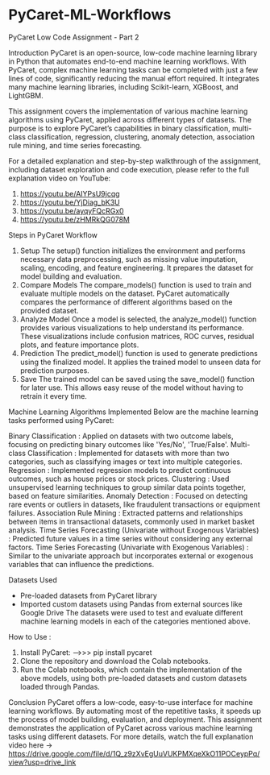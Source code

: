 # PyCaret-ML-Workflows
PyCaret Low Code Assignment - Part 2

Introduction
PyCaret is an open-source, low-code machine learning library in Python that automates end-to-end machine learning workflows. With PyCaret, complex machine learning tasks can be completed with just a few lines of code, significantly reducing the manual effort required. It integrates many machine learning libraries, including Scikit-learn, XGBoost, and LightGBM.

This assignment covers the implementation of various machine learning algorithms using PyCaret, applied across different types of datasets. The purpose is to explore PyCaret’s capabilities in binary classification, multi-class classification, regression, clustering, anomaly detection, association rule mining, and time series forecasting.

For a detailed explanation and step-by-step walkthrough of the assignment, including dataset exploration and code execution, please refer to the full explanation video on YouTube:
1. https://youtu.be/AIYPsU9jcqg 
2. https://youtu.be/YjDiag_bK3U
3. https://youtu.be/ayqyFQcRGx0
4. https://youtu.be/zHMRkQG078M 


Steps in PyCaret Workflow
1. Setup
The setup() function initializes the environment and performs necessary data preprocessing, such as missing value imputation, scaling, encoding, and feature engineering. It prepares the dataset for model building and evaluation.
2. Compare Models
The compare_models() function is used to train and evaluate multiple models on the dataset. PyCaret automatically compares the performance of different algorithms based on the provided dataset.
3. Analyze Model
Once a model is selected, the analyze_model() function provides various visualizations to help understand its performance. These visualizations include confusion matrices, ROC curves, residual plots, and feature importance plots.
4. Prediction
The predict_model() function is used to generate predictions using the finalized model. It applies the trained model to unseen data for prediction purposes.
5. Save
The trained model can be saved using the save_model() function for later use. This allows easy reuse of the model without having to retrain it every time.


Machine Learning Algorithms Implemented
Below are the machine learning tasks performed using PyCaret:

Binary Classification : Applied on datasets with two outcome labels, focusing on predicting binary outcomes like 'Yes/No', 'True/False'.
Multi-class Classification : Implemented for datasets with more than two categories, such as classifying images or text into multiple categories.
Regression : Implemented regression models to predict continuous outcomes, such as house prices or stock prices.
Clustering : Used unsupervised learning techniques to group similar data points together, based on feature similarities.
Anomaly Detection : Focused on detecting rare events or outliers in datasets, like fraudulent transactions or equipment failures.
Association Rule Mining : Extracted patterns and relationships between items in transactional datasets, commonly used in market basket analysis.
Time Series Forecasting (Univariate without Exogenous Variables) : Predicted future values in a time series without considering any external factors.
Time Series Forecasting (Univariate with Exogenous Variables) : Similar to the univariate approach but incorporates external or exogenous variables that can influence the predictions.

Datasets Used
* Pre-loaded datasets from PyCaret library
* Imported custom datasets using Pandas from external sources like Google Drive
The datasets were used to test and evaluate different machine learning models in each of the categories mentioned above.

How to Use : 
1. Install PyCaret:
 -->>> pip install pycaret
2. Clone the repository and download the Colab notebooks.
3. Run the Colab notebooks, which contain the implementation of the above models, using both pre-loaded datasets and custom datasets loaded through Pandas.

Conclusion
PyCaret offers a low-code, easy-to-use interface for machine learning workflows. By automating most of the repetitive tasks, it speeds up the process of model building, evaluation, and deployment. This assignment demonstrates the application of PyCaret across various machine learning tasks using different datasets.
For more details, watch the full explanation video here -> https://drive.google.com/file/d/1Q_z9zXvEgUuVUKPMXqeXkO11POCeypPq/view?usp=drive_link 
